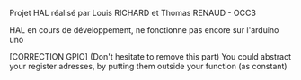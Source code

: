 Projet HAL réalisé par Louis RICHARD et Thomas RENAUD - OCC3

HAL en cours de développement, ne fonctionne pas encore sur l'arduino uno

[CORRECTION GPIO] (Don't hesitate to remove this part)
You could abstract your register adresses, by putting them outside your function (as constant)
